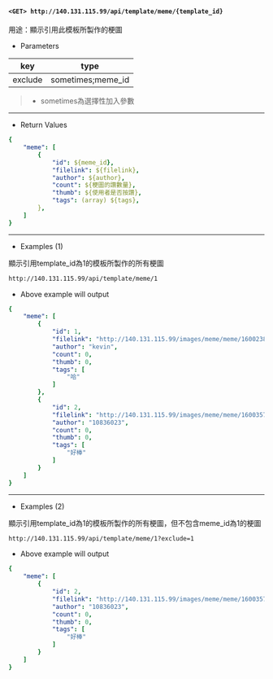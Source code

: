 #### `<GET> http://140.131.115.99/api/template/meme/{template_id}`

用途：顯示引用此模板所製作的梗圖

* Parameters

|key    |type             |
|-------|-----------------|
|exclude|sometimes;meme_id|

>* sometimes為選擇性加入參數

---

* Return Values

```yaml
{
    "meme": [
        {
            "id": ${meme_id},
            "filelink": ${filelink},
            "author": ${author},
            "count": ${梗圖的讚數量},
            "thumb": ${使用者是否按讚},
            "tags": (array) ${tags},
        },
    ]
}
```

---

* Examples (1)

顯示引用template_id為1的模板所製作的所有梗圖

```html
http://140.131.115.99/api/template/meme/1
```

* Above example will output

```yaml
{
    "meme": [
        {
            "id": 1,
            "filelink": "http://140.131.115.99/images/meme/meme/1600238555.jpeg",
            "author": "kevin",
            "count": 0,
            "thumb": 0,
            "tags": [
                "哈"
            ]
        },
        {
            "id": 2,
            "filelink": "http://140.131.115.99/images/meme/meme/1600357902.jpeg",
            "author": "10836023",
            "count": 0,
            "thumb": 0,
            "tags": [
                "好棒"
            ]
        }
    ]
}
```

---

* Examples (2)

顯示引用template_id為1的模板所製作的所有梗圖，但不包含meme_id為1的梗圖

```html
http://140.131.115.99/api/template/meme/1?exclude=1
```

* Above example will output

```yaml
{
    "meme": [
        {
            "id": 2,
            "filelink": "http://140.131.115.99/images/meme/meme/1600357902.jpeg",
            "author": "10836023",
            "count": 0,
            "thumb": 0,
            "tags": [
                "好棒"
            ]
        }
    ]
}
```